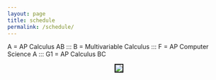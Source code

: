 ```yaml
---
layout: page
title: schedule
permalink: /schedule/
---
```


A  = AP Calculus AB ::: B  = Multivariable Calculus ::: F  = AP Computer Science A ::: G1 = AP Calculus BC

<p align="center"> <img src="https://allreals.github.io/d-img/schedule-2022-2023.png" border="2"> </p>
